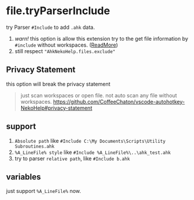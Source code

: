 # file.tryParserInclude

try Parser `#Include` to add `.ahk` data.

1. _warn!_ this option is allow this extension try to the get file information by `#include` without workspaces. ([ReadMore](https://github.com/CoffeeChaton/vscode-autohotkey-NekoHelp#privacy-statement))
2. still respect `"AhkNekoHelp.files.exclude"`

## Privacy Statement

this option will break the privacy statement

> just scan workspaces or open file. not auto scan any file without workspaces.
> <https://github.com/CoffeeChaton/vscode-autohotkey-NekoHelp#privacy-statement>

## support

1. `Absolute path` like `#Include C:\My Documents\Scripts\Utility Subroutines.ahk`
2. `%A_LineFile% style` like `#Include %A_LineFile%\..\ahk_test.ahk`
3. try to parser `relative path`, like `#Include b.ahk`

## variables

just support `%A_LineFile%` now.
